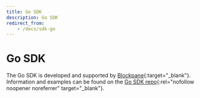 ```yaml
---
title: Go SDK
description: Go SDK
redirect_from:
    - /docs/sdk-go
---
```


# Go SDK

The Go SDK is developed and supported by [Blockpane](https://blockpane.com){:target="_blank"}. Information and examples can be found on the [Go SDK repo](https://github.com/fioprotocol/fio-go){:rel="nofollow noopener noreferrer" target="_blank"}.